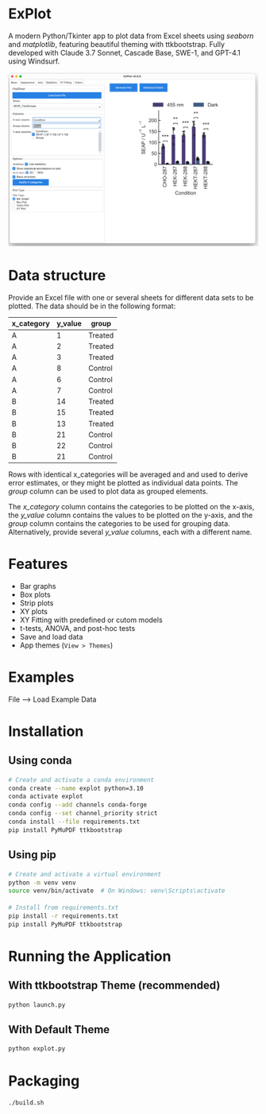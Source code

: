 # ExPlot
A modern Python/Tkinter app to plot data from Excel sheets using *seaborn* and *matplotlib*, featuring beautiful theming with ttkbootstrap. Fully developed with Claude 3.7 Sonnet, Cascade Base, SWE-1, and GPT-4.1 using Windsurf.

![ExPlot](img/ExPlot.png)

# Data structure
Provide an Excel file with one or several sheets for different data sets to be plotted. The data should be in the following format:

| x_category | y_value |  group  |
|------------|---------|---------|
| A          | 1       | Treated |
| A          | 2       | Treated |
| A          | 3       | Treated |
| A          | 8       | Control |
| A          | 6       | Control |
| A          | 7       | Control |
| B          | 14      | Treated |
| B          | 15      | Treated |
| B          | 13      | Treated |
| B          | 21      | Control |
| B          | 22      | Control |
| B          | 21      | Control |

Rows with identical x_categories will be averaged and and used to derive error estimates, or they might be plotted as individual data points. The *group* column can be used to plot data as grouped elements.

The *x_category* column contains the categories to be plotted on the x-axis, the *y_value* column contains the values to be plotted on the y-axis, and the *group* column contains the categories to be used for grouping data.
Alternatively, provide several *y_value* columns, each with a different name.

# Features
- Bar graphs
- Box plots
- Strip plots
- XY plots
- XY Fitting with predefined or cutom models
- t-tests, ANOVA, and post-hoc tests
- Save and load data
- App themes (`View > Themes`)

# Examples
File --> Load Example Data

# Installation

## Using conda
```bash
# Create and activate a conda environment
conda create --name explot python=3.10
conda activate explot
conda config --add channels conda-forge
conda config --set channel_priority strict
conda install --file requirements.txt
pip install PyMuPDF ttkbootstrap
```

## Using pip
```bash
# Create and activate a virtual environment
python -m venv venv
source venv/bin/activate  # On Windows: venv\Scripts\activate

# Install from requirements.txt
pip install -r requirements.txt
pip install PyMuPDF ttkbootstrap
```

# Running the Application

## With ttkbootstrap Theme (recommended)
```bash
python launch.py
```

## With Default Theme
```bash
python explot.py
```

# Packaging
```bash
./build.sh
```



